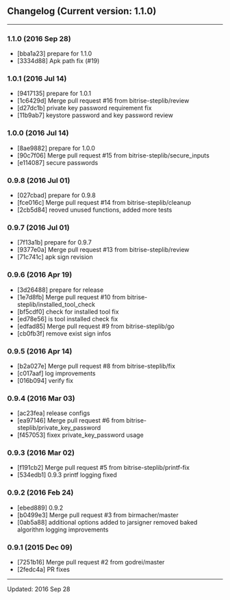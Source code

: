 ## Changelog (Current version: 1.1.0)

-----------------

### 1.1.0 (2016 Sep 28)

* [bba1a23] prepare for 1.1.0
* [3334d88] Apk path fix (#19)

### 1.0.1 (2016 Jul 14)

* [9417135] prepare for 1.0.1
* [1c6429d] Merge pull request #16 from bitrise-steplib/review
* [d27dc1b] private key password requirement fix
* [11b9ab7] keystore password  and key password review

### 1.0.0 (2016 Jul 14)

* [8ae9882] prepare for 1.0.0
* [90c7f06] Merge pull request #15 from bitrise-steplib/secure_inputs
* [e114087] secure passwords

### 0.9.8 (2016 Jul 01)

* [027cbad] prepare for 0.9.8
* [fce016c] Merge pull request #14 from bitrise-steplib/cleanup
* [2cb5d84] reoved unused functions, added more tests

### 0.9.7 (2016 Jul 01)

* [7f13a1b] prepare for 0.9.7
* [9377e0a] Merge pull request #13 from bitrise-steplib/review
* [71c741c] apk sign revision

### 0.9.6 (2016 Apr 19)

* [3d26488] prepare for release
* [1e7d8fb] Merge pull request #10 from bitrise-steplib/installed_tool_check
* [bf5cdf0] check for installed tool fix
* [ed78e56] is tool installed check fix
* [edfad85] Merge pull request #9 from bitrise-steplib/go
* [cb0fb3f] remove exist sign infos

### 0.9.5 (2016 Apr 14)

* [b2a027e] Merge pull request #8 from bitrise-steplib/fix
* [c017aaf] log improvements
* [016b094] verify fix

### 0.9.4 (2016 Mar 03)

* [ac23fea] release configs
* [ea97146] Merge pull request #6 from bitrise-steplib/private_key_password
* [f457053] fixex private_key_password usage

### 0.9.3 (2016 Mar 02)

* [f191cb2] Merge pull request #5 from bitrise-steplib/printf-fix
* [534edb1] 0.9.3 printf logging fixed

### 0.9.2 (2016 Feb 24)

* [ebed889] 0.9.2
* [b0499e3] Merge pull request #3 from birmacher/master
* [0ab5a88] additional options added to jarsigner removed baked algorithm logging improvements

### 0.9.1 (2015 Dec 09)

* [7251b16] Merge pull request #2 from godrei/master
* [2fedc4a] PR fixes

-----------------

Updated: 2016 Sep 28